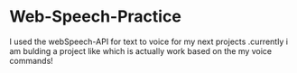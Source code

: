 # Web-Speech-Practice
I used the webSpeech-API for text to voice for my next projects .currently i am bulding a project like which is actually work based on the my voice commands!

